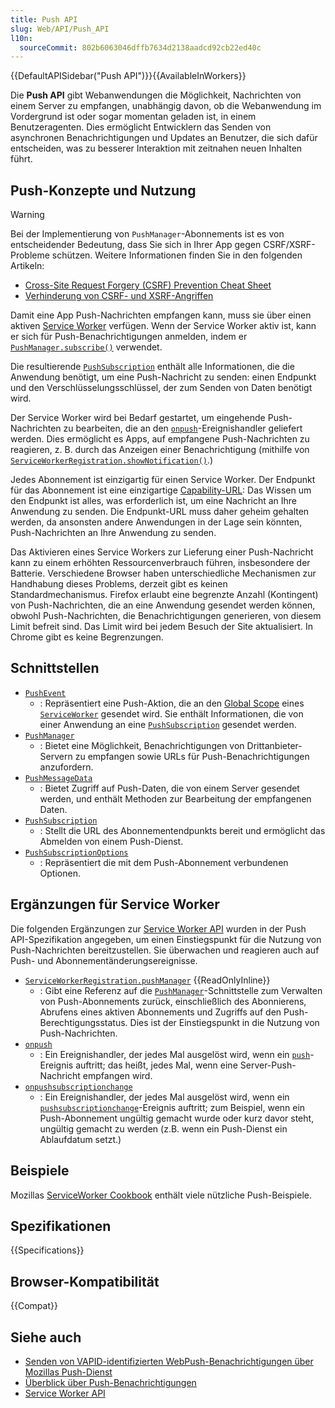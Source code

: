 ```yaml
---
title: Push API
slug: Web/API/Push_API
l10n:
  sourceCommit: 802b6063046dffb7634d2138aadcd92cb22ed40c
---
```


{{DefaultAPISidebar("Push API")}}{{AvailableInWorkers}}

Die **Push API** gibt Webanwendungen die Möglichkeit, Nachrichten von einem Server zu empfangen, unabhängig davon, ob die Webanwendung im Vordergrund ist oder sogar momentan geladen ist, in einem Benutzeragenten. Dies ermöglicht Entwicklern das Senden von asynchronen Benachrichtigungen und Updates an Benutzer, die sich dafür entscheiden, was zu besserer Interaktion mit zeitnahen neuen Inhalten führt.

## Push-Konzepte und Nutzung

> [!WARNING]
> Bei der Implementierung von `PushManager`-Abonnements ist es von entscheidender Bedeutung, dass Sie sich in Ihrer App gegen CSRF/XSRF-Probleme schützen. Weitere Informationen finden Sie in den folgenden Artikeln:
>
> - [Cross-Site Request Forgery (CSRF) Prevention Cheat Sheet](https://cheatsheetseries.owasp.org/cheatsheets/Cross-Site_Request_Forgery_Prevention_Cheat_Sheet.html)
> - [Verhinderung von CSRF- und XSRF-Angriffen](https://blog.codinghorror.com/preventing-csrf-and-xsrf-attacks/)

Damit eine App Push-Nachrichten empfangen kann, muss sie über einen aktiven [Service Worker](/de/docs/Web/API/Service_Worker_API) verfügen. Wenn der Service Worker aktiv ist, kann er sich für Push-Benachrichtigungen anmelden, indem er [`PushManager.subscribe()`](/de/docs/Web/API/PushManager/subscribe) verwendet.

Die resultierende [`PushSubscription`](/de/docs/Web/API/PushSubscription) enthält alle Informationen, die die Anwendung benötigt, um eine Push-Nachricht zu senden: einen Endpunkt und den Verschlüsselungsschlüssel, der zum Senden von Daten benötigt wird.

Der Service Worker wird bei Bedarf gestartet, um eingehende Push-Nachrichten zu bearbeiten, die an den [`onpush`](/de/docs/Web/API/ServiceWorkerGlobalScope/push_event)-Ereignishandler geliefert werden. Dies ermöglicht es Apps, auf empfangene Push-Nachrichten zu reagieren, z. B. durch das Anzeigen einer Benachrichtigung (mithilfe von [`ServiceWorkerRegistration.showNotification()`](/de/docs/Web/API/ServiceWorkerRegistration/showNotification).)

Jedes Abonnement ist einzigartig für einen Service Worker. Der Endpunkt für das Abonnement ist eine einzigartige [Capability-URL](https://www.w3.org/TR/capability-urls/): Das Wissen um den Endpunkt ist alles, was erforderlich ist, um eine Nachricht an Ihre Anwendung zu senden. Die Endpunkt-URL muss daher geheim gehalten werden, da ansonsten andere Anwendungen in der Lage sein könnten, Push-Nachrichten an Ihre Anwendung zu senden.

Das Aktivieren eines Service Workers zur Lieferung einer Push-Nachricht kann zu einem erhöhten Ressourcenverbrauch führen, insbesondere der Batterie. Verschiedene Browser haben unterschiedliche Mechanismen zur Handhabung dieses Problems, derzeit gibt es keinen Standardmechanismus. Firefox erlaubt eine begrenzte Anzahl (Kontingent) von Push-Nachrichten, die an eine Anwendung gesendet werden können, obwohl Push-Nachrichten, die Benachrichtigungen generieren, von diesem Limit befreit sind. Das Limit wird bei jedem Besuch der Site aktualisiert. In Chrome gibt es keine Begrenzungen.

## Schnittstellen

- [`PushEvent`](/de/docs/Web/API/PushEvent)
  - : Repräsentiert eine Push-Aktion, die an den [Global Scope](/de/docs/Web/API/ServiceWorkerGlobalScope) eines [`ServiceWorker`](/de/docs/Web/API/ServiceWorker) gesendet wird. Sie enthält Informationen, die von einer Anwendung an eine [`PushSubscription`](/de/docs/Web/API/PushSubscription) gesendet werden.
- [`PushManager`](/de/docs/Web/API/PushManager)
  - : Bietet eine Möglichkeit, Benachrichtigungen von Drittanbieter-Servern zu empfangen sowie URLs für Push-Benachrichtigungen anzufordern.
- [`PushMessageData`](/de/docs/Web/API/PushMessageData)
  - : Bietet Zugriff auf Push-Daten, die von einem Server gesendet werden, und enthält Methoden zur Bearbeitung der empfangenen Daten.
- [`PushSubscription`](/de/docs/Web/API/PushSubscription)
  - : Stellt die URL des Abonnementendpunkts bereit und ermöglicht das Abmelden von einem Push-Dienst.
- [`PushSubscriptionOptions`](/de/docs/Web/API/PushSubscriptionOptions)
  - : Repräsentiert die mit dem Push-Abonnement verbundenen Optionen.

## Ergänzungen für Service Worker

Die folgenden Ergänzungen zur [Service Worker API](/de/docs/Web/API/Service_Worker_API) wurden in der Push API-Spezifikation angegeben, um einen Einstiegspunkt für die Nutzung von Push-Nachrichten bereitzustellen. Sie überwachen und reagieren auch auf Push- und Abonnementänderungsereignisse.

- [`ServiceWorkerRegistration.pushManager`](/de/docs/Web/API/ServiceWorkerRegistration/pushManager) {{ReadOnlyInline}}
  - : Gibt eine Referenz auf die [`PushManager`](/de/docs/Web/API/PushManager)-Schnittstelle zum Verwalten von Push-Abonnements zurück, einschließlich des Abonnierens, Abrufens eines aktiven Abonnements und Zugriffs auf den Push-Berechtigungsstatus. Dies ist der Einstiegspunkt in die Nutzung von Push-Nachrichten.
- [`onpush`](/de/docs/Web/API/ServiceWorkerGlobalScope/push_event)
  - : Ein Ereignishandler, der jedes Mal ausgelöst wird, wenn ein [`push`](/de/docs/Web/API/ServiceWorkerGlobalScope/push_event)-Ereignis auftritt; das heißt, jedes Mal, wenn eine Server-Push-Nachricht empfangen wird.
- [`onpushsubscriptionchange`](/de/docs/Web/API/ServiceWorkerGlobalScope/pushsubscriptionchange_event)
  - : Ein Ereignishandler, der jedes Mal ausgelöst wird, wenn ein [`pushsubscriptionchange`](/de/docs/Web/API/ServiceWorkerGlobalScope/pushsubscriptionchange_event)-Ereignis auftritt; zum Beispiel, wenn ein Push-Abonnement ungültig gemacht wurde oder kurz davor steht, ungültig gemacht zu werden (z.B. wenn ein Push-Dienst ein Ablaufdatum setzt.)

## Beispiele

Mozillas [ServiceWorker Cookbook](https://github.com/mdn/serviceworker-cookbook) enthält viele nützliche Push-Beispiele.

## Spezifikationen

{{Specifications}}

## Browser-Kompatibilität

{{Compat}}

## Siehe auch

- [Senden von VAPID-identifizierten WebPush-Benachrichtigungen über Mozillas Push-Dienst](https://blog.mozilla.org/services/2016/08/23/sending-vapid-identified-webpush-notifications-via-mozillas-push-service/)
- [Überblick über Push-Benachrichtigungen](https://web.dev/articles/push-notifications-overview)
- [Service Worker API](/de/docs/Web/API/Service_Worker_API)
